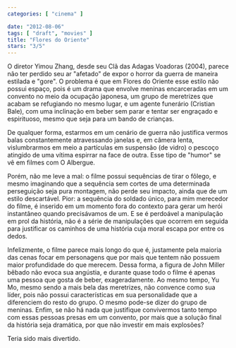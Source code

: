 ```yaml
---
categories: [ "cinema" ]

date: "2012-08-06"
tags: [ "draft", "movies" ]
title: "Flores do Oriente"
stars: "3/5"
---
```

O diretor Yimou Zhang, desde seu Clã das Adagas Voadoras (2004), parece não ter perdido seu ar "afetado" de expor o horror da guerra de maneira estilada e "gore". O problema é que em Flores do Oriente esse estilo não possui espaço, pois é um drama que envolve meninas encarceradas em um convento no meio da ocupação japonesa, um grupo de meretrizes que acabam se refugiando no mesmo lugar, e um agente funerário (Cristian Bale), com uma inclinação em beber sem parar e tentar ser engraçado e espirituoso, mesmo que seja para um bando de crianças.

De qualquer forma, estarmos em um cenário de guerra não justifica vermos balas constantemente atravessando janelas e, em câmera lenta, vislumbrarmos em meio a partículas em suspensão (de vidro) o pescoço atingido de uma vítima espirrar na face de outra. Esse tipo de "humor" se vê em filmes com O Albergue.

Porém, não me leve a mal: o filme possui sequências de tirar o fôlego, e mesmo imaginando que a sequência sem cortes de uma determinada perseguição seja pura montagem, não perde seu impacto, ainda que de um estilo descartável. Pior: a sequência do soldado único, para mim merecedor do filme, é inserido em um momento fora do contexto para gerar um herói instantâneo quando precisávamos de um. E se é perdoável a manipulação em prol da história, não é a série de manipulações que ocorrem em seguida para justificar os caminhos de uma história cuja moral escapa por entre os dedos.

Infelizmente, o filme parece mais longo do que é, justamente pela maioria das cenas focar em personagens que por mais que tentem não possuem maior profundidade do que merecem. Dessa forma, a figura de John Miller bêbado não evoca sua angústia, e durante quase todo o filme é apenas uma pessoa que gosta de beber, exageradamente. Ao mesmo tempo, Yu Mo, mesmo sendo a mais bela das meretrizes, não convence como sua líder, pois não possui características em sua personalidade que a diferenciem do resto do grupo. O mesmo pode-se dizer do grupo de meninas. Enfim, se não há nada que justifique convivermos tanto tempo com essas pessoas presas em um convento, por mais que a solução final da história seja dramática, por que não investir em mais explosões?

Teria sido mais divertido.

